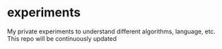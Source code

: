 experiments
===========

My private experiments to understand different algorithms, language, etc. This repo will be continuously updated 
